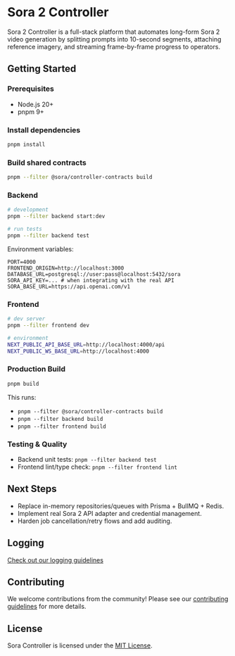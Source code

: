 # Sora 2 Controller

Sora 2 Controller is a full-stack platform that automates long-form Sora 2 video generation by splitting prompts into 10-second segments, attaching reference imagery, and streaming frame-by-frame progress to operators.


## Getting Started

### Prerequisites
- Node.js 20+
- pnpm 9+

### Install dependencies
```bash
pnpm install
```

### Build shared contracts
```bash
pnpm --filter @sora/controller-contracts build
```

### Backend
```bash
# development
pnpm --filter backend start:dev

# run tests
pnpm --filter backend test
```

Environment variables:
```
PORT=4000
FRONTEND_ORIGIN=http://localhost:3000
DATABASE_URL=postgresql://user:pass@localhost:5432/sora
SORA_API_KEY=... # when integrating with the real API
SORA_BASE_URL=https://api.openai.com/v1
```

### Frontend
```bash
# dev server
pnpm --filter frontend dev

# environment
NEXT_PUBLIC_API_BASE_URL=http://localhost:4000/api
NEXT_PUBLIC_WS_BASE_URL=http://localhost:4000
```

### Production Build
```bash
pnpm build
```

This runs:
- `pnpm --filter @sora/controller-contracts build`
- `pnpm --filter backend build`
- `pnpm --filter frontend build`

### Testing & Quality
- Backend unit tests: `pnpm --filter backend test`
- Frontend lint/type check: `pnpm --filter frontend lint`

## Next Steps
- Replace in-memory repositories/queues with Prisma + BullMQ + Redis.
- Implement real Sora 2 API adapter and credential management.
- Harden job cancellation/retry flows and add auditing.

## Logging
[Check out our logging guidelines](docs/CHANGELOG.md)
## Contributing
We welcome contributions from the community! Please see our [contributing guidelines](docs/CONTRIBUTING.md) for more details.
## License
Sora Controller is licensed under the [MIT License](LICENSE).